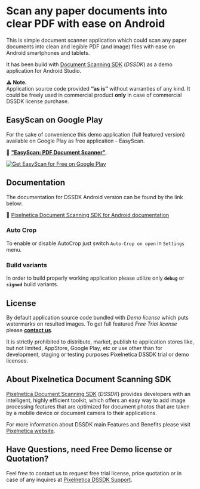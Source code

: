 # Scan any paper documents into clear PDF with ease on Android

This is simple document scanner application which could scan any paper documents into clean and legible PDF (and image) files with ease on Android smartphones and tablets.

It has been build with [Document Scanning SDK](https://www.pixelnetica.com/products/document-scanning-sdk/document-scanner-api-features.html?utm_source=EasyScan&utm_medium=repo_src&utm_campaign=read_me&utm_content=dssdk-features "Document Scanning SDK: Main Features and Benefits") (_DSSDK_) as a demo application for Android Studio.

__⚠️ Note.__  
Application source code provided __“as is”__ without warranties of any kind. It could be freely used in commercial product __only__ in case of commercial DSSDK license purchase. 

## EasyScan on Google Play
For the sake of convenience this demo application (full featured version) available on Google Play as free application - EasyScan.  

📱 [__"EasyScan: PDF Document Scanner"__](https://play.google.com/store/apps/details?id=com.pixelnetica.easyscan).

[![Get EasyScan for Free on Google Play](https://www.pixelnetica.com/assets/video/easyscan-promo_video-640x360-fps5.gif)](https://play.google.com/store/apps/details?id=com.pixelnetica.easyscan)

## Documentation
The documentation for DSSDK Android version can be found by the link below:

📖 [Pixelnetica Document Scanning SDK for Android documentation](https://pixelnetica.github.io/Document-Scanning-SDK-Documentation/Android/ "Document Scanning SDK for Android Documentation")

### Auto Crop
To enable or disable AutoCrop just switch `Auto-Crop on open` in `Settings` menu.

### Build variants
In order to build properly working application please utilize only __`debug`__  or __`signed`__ build variants.

## License

By default application source code bundled with _Demo license_ which puts watermarks on resulted images. 
To get full featured _Free Trial license_ please [__contact us__](https://www.pixelnetica.com/products/document-scanning-sdk/sdk-support.html?utm_source=EasyScan&utm_medium=repo_src&utm_campaign=read_me&utm_content=dssdk-support "Request information or Free Trial DSSDK license").

It is strictly prohibited to distribute, market, publish to application stores like, but not limited, AppStore, Google Play, etc or use other than for development, staging or testing purposes Pixelnetica DSSDK trial or demo licenses.

## About Pixelnetica Document Scanning SDK

[Pixelnetica Document Scanning SDK](https://www.pixelnetica.com/products/document-scanning-sdk/document-scanner-sdk.html?utm_source=EasyScan&utm_medium=repo_src&utm_campaign=read_me&utm_content=dssdk-overview "Document Scanning SDK: Overview") (_DSSDK_) provides developers with an intelligent, highly efficient toolkit, which offers an easy way to add image processing features that are optimized for document photos that are taken by a mobile device or document camera to their applications.

For more information about DSSDK main Features and Benefits please visit [Pixelnetica website](https://www.pixelnetica.com/products/document-scanning-sdk/document-scanner-api-features.html?utm_source=EasyScan&utm_medium=repo_src&utm_campaign=read_me&utm_content=dssdk-features "Document Scanning SDK: Main Features and Benefits"). 

## Have Questions, need Free Demo license or Quotation?

Feel free to contact us to request free trial license, price quotation or in case of any inquires at [Pixelnetica DSSDK Support](https://www.pixelnetica.com/products/document-scanning-sdk/sdk-support.html?utm_source=EasyScan&utm_medium=repo_src&utm_campaign=read_me&utm_content=dssdk-support "Contact Pixelnetica support for Free trial, Quotation or incase of any questions").
